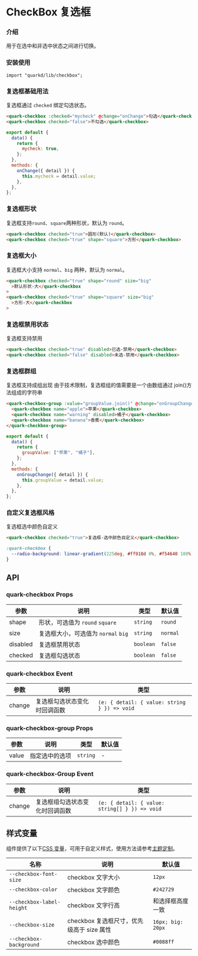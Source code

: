 # CheckBox 复选框

### 介绍

用于在选中和非选中状态之间进行切换。

### 安装使用

```tsx
import "quarkd/lib/checkbox";
```

### 复选框基础用法

复选框通过 `checked` 绑定勾选状态。

```html
<quark-checkbox :checked="mycheck" @change="onChange">勾选</quark-checkbox>
<quark-checkbox checked="false">不勾选</quark-checkbox>
```

```javascript
export default {
  data() {
    return {
      mycheck: true,
    };
  },
  methods: {
    onChange({ detail }) {
      this.mycheck = detail.value;
    },
  },
};
```

### 复选框形状

复选框支持`round`、`square`两种形状，默认为 `round`。

```html
<quark-checkbox checked="true">圆形(默认)</quark-checkbox>
<quark-checkbox checked="true" shape="square">方形</quark-checkbox>
```

### 复选框大小

复选框大小支持 `normal`、`big` 两种，默认为 `normal`。

```html
<quark-checkbox checked="true" shape="round" size="big"
  >默认形状-大</quark-checkbox
>
<quark-checkbox checked="true" shape="square" size="big"
  >方形-大</quark-checkbox
>
```

### 复选框禁用状态

复选框支持禁用

```html
<quark-checkbox checked="true" disabled>已选-禁用</quark-checkbox>
<quark-checkbox checked="false" disabled>未选-禁用</quark-checkbox>
```

### 复选框群组

复选框支持成组出现
由于技术限制，复选框组的值需要是一个由数组通过 join()方法组成的字符串

```html
<quark-checkbox-group :value="groupValue.join()" @change="onGroupChange">
  <quark-checkbox name="apple">苹果</quark-checkbox>
  <quark-checkbox name="warning" disabled>橘子</quark-checkbox>
  <quark-checkbox name="banana">香蕉</quark-checkbox>
</quark-checkbox-group>
```

```javascript
export default {
  data() {
    return {
      groupValue: ["苹果", "橘子"],
    };
  },
  methods: {
    onGroupChange({ detail }) {
      this.groupValue = detail.value;
    },
  },
};
```

### 自定义复选框风格

复选框选中颜色自定义

```html
<quark-checkbox checked="true">复选框-选中颜色自定义</quark-checkbox>
```

```css
:quark-checkbox {
  --radio-background: linear-gradient(225deg, #ff918d 0%, #f54640 100%);
}
```

## API

### quark-checkbox Props

| 参数     | 说明                                | 类型      | 默认值   |
| -------- | ----------------------------------- | --------- | -------- |
| shape    | 形状，可选值为 `round` `square`     | `string`  | `round`  |
| size     | 复选框大小，可选值为 `normal` `big` | `string`  | `normal` |
| disabled | 复选框禁用状态                      | `boolean` | `false`  |
| checked  | 复选框勾选状态                      | `boolean` | `false`  |

### quark-checkbox Event

| 参数   | 说明                         | 类型                                         |
| ------ | ---------------------------- | -------------------------------------------- |
| change | 复选框勾选状态变化时回调函数 | `(e: { detail: { value: string } }) => void` |

### quark-checkbox-group Props

| 参数  | 说明           | 类型     | 默认值 |
| ----- | -------------- | -------- | ------ |
| value | 指定选中的选项 | `string` | -      |

### quark-checkbox-Group Event

| 参数   | 说明                           | 类型                                           |
| ------ | ------------------------------ | ---------------------------------------------- |
| change | 复选框组勾选状态变化时回调函数 | `(e: { detail: { value: string[] } }) => void` |

## 样式变量

组件提供了以下[CSS 变量](https://developer.mozilla.org/zh-CN/docs/Web/CSS/Using_CSS_custom_properties)，可用于自定义样式，使用方法请参考[主题定制](#/zh-CN/guide/theme)。

| 名称                      | 说明                                      | 默认值            |
| ------------------------- | ----------------------------------------- | ----------------- |
| `--checkbox-font-size`    | checkbox 文字大小                         | `12px`            |
| `--checkbox-color`        | checkbox 文字颜色                         | `#242729`         |
| `--checkbox-label-height` | checkbox 文字行高                         | 和选择框高度一致  |
| `--checkbox-size`         | checkbox 复选框尺寸，优先级高于 size 属性 | `16px; big: 20px` |
| `--checkbox-background`   | checkbox 选中颜色                         | `#0088ff`         |
